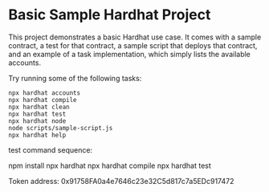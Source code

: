 # Basic Sample Hardhat Project

This project demonstrates a basic Hardhat use case. It comes with a sample contract, a test for that contract, a sample script that deploys that contract, and an example of a task implementation, which simply lists the available accounts.

Try running some of the following tasks:

```shell
npx hardhat accounts
npx hardhat compile
npx hardhat clean
npx hardhat test
npx hardhat node
node scripts/sample-script.js
npx hardhat help
```

test command sequence:

npm install
npx hardhat
npx hardhat compile
npx hardhat test

Token address: 0x91758FA0a4e7646c23e32C5d817c7a5EDc917472
